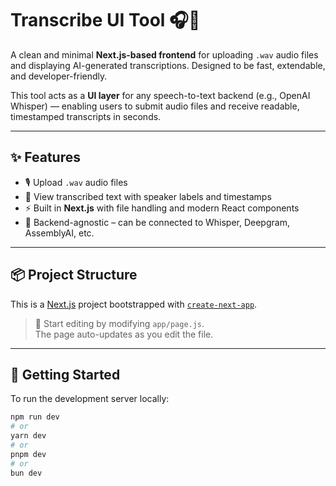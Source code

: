 # Transcribe UI Tool 🎧📝

A clean and minimal **Next.js-based frontend** for uploading `.wav` audio files and displaying AI-generated transcriptions. Designed to be fast, extendable, and developer-friendly.

This tool acts as a **UI layer** for any speech-to-text backend (e.g., OpenAI Whisper) — enabling users to submit audio files and receive readable, timestamped transcripts in seconds.

---

## ✨ Features

- 🎙️ Upload `.wav` audio files
- 📝 View transcribed text with speaker labels and timestamps
- ⚡ Built in **Next.js** with file handling and modern React components
- 🔌 Backend-agnostic – can be connected to Whisper, Deepgram, AssemblyAI, etc.

---

## 📦 Project Structure

This is a [Next.js](https://nextjs.org) project bootstrapped with [`create-next-app`](https://github.com/vercel/next.js/tree/canary/packages/create-next-app).

> 📁 Start editing by modifying `app/page.js`.  
> The page auto-updates as you edit the file.

---

## 🧪 Getting Started

To run the development server locally:

```bash
npm run dev
# or
yarn dev
# or
pnpm dev
# or
bun dev
